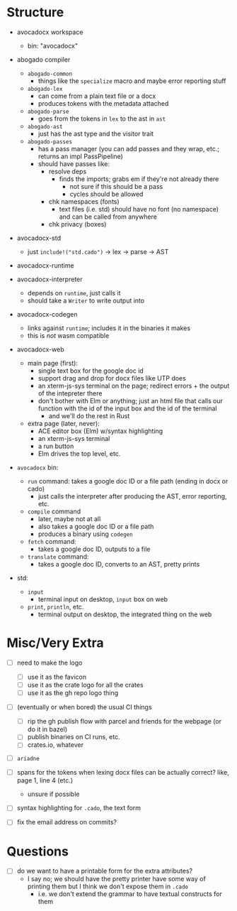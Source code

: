 # Structure

  - avocadocx workspace
    + bin: "avocadocx"
  - abogado compiler
    - `abogado-common`
      + things like the `specialize` macro and maybe error reporting stuff
    - `abogado-lex`
      + can come from a plain text file or a docx
      + produces tokens with the metadata attached
    - `abogado-parse`
      + goes from the tokens in `lex` to the ast in `ast`
    - `abogado-ast`
      + just has the ast type and the visitor trait
    - `abogado-passes`
      + has a pass manager (you can add passes and they wrap, etc.; returns an impl PassPipeline)
      + should have passes like:
        * resolve deps
          - finds the imports; grabs em if they're not already there
            * not sure if this should be a pass
            * cycles should be allowed
        * chk namespaces (fonts)
          - text files (i.e. std) should have no font (no namespace) and can be called from anywhere
        * chk privacy (boxes)
  - avocadocx-std
    - just `include!("std.cado")` -> lex -> parse -> AST
  - avocadocx-runtime
  - avocadocx-interpreter
    + depends on `runtime`, just calls it
    + should take a `Writer` to write output into
  - avocadocx-codegen
    + links against `runtime`; includes it in the binaries it makes
    + this is *not* wasm compatible
  - avocadocx-web
    + main page (first):
      * single text box for the google doc id
      * support drag and drop for docx files like UTP does
      * an xterm-js-sys terminal on the page; redirect errors + the output of the intepreter there
      * don't bother with Elm or anything; just an html file that calls our function with the id of the input box and the id of the terminal
        - and we'll do the rest in Rust
    + extra page (later, never):
      * ACE editor box (Elm) w/syntax highlighting
      * an xterm-js-sys terminal
      * a run button
      * Elm drives the top level, etc.
  - `avocadocx` bin:
    + `run` command: takes a google doc ID or a file path (ending in docx or cado)
      * just calls the interpreter after producing the AST, error reporting, etc.
    + `compile` command
      * later, maybe not at all
      * also takes a google doc ID or a file path
      * produces a binary using `codegen`
    + `fetch` command:
      * takes a google doc ID, outputs to a file
    + `translate` command:
      * takes a google doc ID, converts to an AST, pretty prints

  - std:
    + `input`
      * terminal input on desktop, `input` box on web
    + `print`, `println`, etc.
      * terminal output on desktop, the integrated thing on the web

# Misc/Very Extra
  - [ ] need to make the logo
    + [ ] use it as the favicon
    + [ ] use it as the crate logo for all the crates
    + [ ] use it as the gh repo logo thing

  - [ ] (eventually or when bored) the usual CI things
    + [ ] rip the gh publish flow with parcel and friends for the webpage (or do it in bazel)
    + [ ] publish binaries on CI runs, etc.
    + [ ] crates.io, whatever

  - [ ] `ariadne`

  - [ ] spans for the tokens when lexing docx files can be actually correct? like, page 1, line 4 (etc.)
    + unsure if possible

  - [ ] syntax highlighting for `.cado`, the text form

  - [ ] fix the email address on commits?

# Questions
  - [ ] do we want to have a printable form for the extra attributes?
    + I say no; we should have the pretty printer have some way of printing them but I think we don't expose them in `.cado`
      * i.e. we don't extend the grammar to have textual constructs for them

